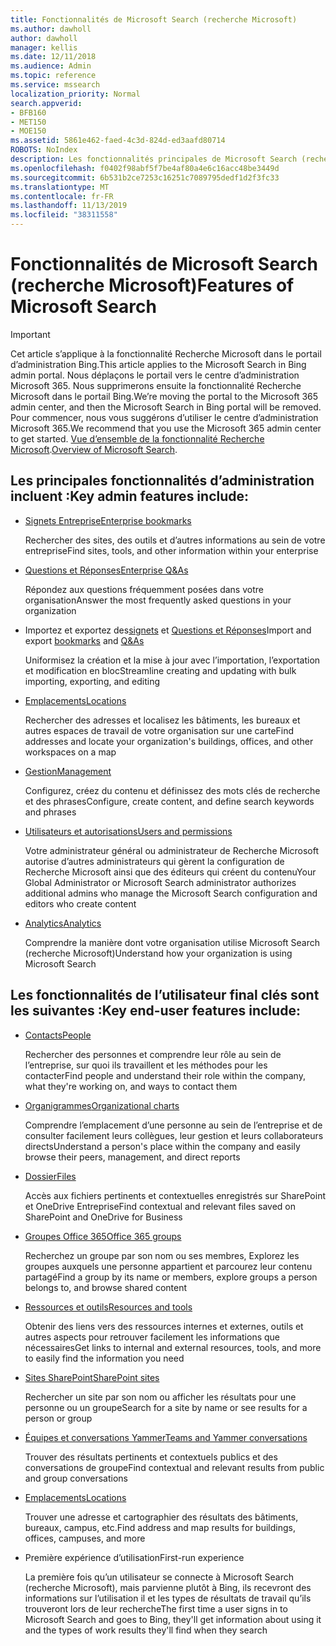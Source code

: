```yaml
---
title: Fonctionnalités de Microsoft Search (recherche Microsoft)
ms.author: dawholl
author: dawholl
manager: kellis
ms.date: 12/11/2018
ms.audience: Admin
ms.topic: reference
ms.service: mssearch
localization_priority: Normal
search.appverid:
- BFB160
- MET150
- MOE150
ms.assetid: 5861e462-faed-4c3d-824d-ed3aafd80714
ROBOTS: NoIndex
description: Les fonctionnalités principales de Microsoft Search (recherche Microsoft) pour les administrateurs et les utilisateurs finaux incluent des signets, Questions et Réponses, des informations et des analyses de données et de gestion
ms.openlocfilehash: f0402f98abf5f7be4af80a4e6c16acc48be3449d
ms.sourcegitcommit: 6b531b2ce7253c16251c7089795dedf1d2f3fc33
ms.translationtype: MT
ms.contentlocale: fr-FR
ms.lasthandoff: 11/13/2019
ms.locfileid: "38311558"
---
```

# <a name="features-of-microsoft-search"></a><span data-ttu-id="62f47-103">Fonctionnalités de Microsoft Search (recherche Microsoft)</span><span class="sxs-lookup"><span data-stu-id="62f47-103">Features of Microsoft Search</span></span>

> [!IMPORTANT]
> <span data-ttu-id="62f47-104">Cet article s’applique à la fonctionnalité Recherche Microsoft dans le portail d’administration Bing.</span><span class="sxs-lookup"><span data-stu-id="62f47-104">This article applies to the Microsoft Search in Bing admin portal.</span></span> <span data-ttu-id="62f47-105">Nous déplaçons le portail vers le centre d’administration Microsoft 365. Nous supprimerons ensuite la fonctionnalité Recherche Microsoft dans le portail Bing.</span><span class="sxs-lookup"><span data-stu-id="62f47-105">We’re moving the portal to the Microsoft 365 admin center, and then the Microsoft Search in Bing portal will be removed.</span></span> <span data-ttu-id="62f47-106">Pour commencer, nous vous suggérons d’utiliser le centre d’administration Microsoft 365.</span><span class="sxs-lookup"><span data-stu-id="62f47-106">We recommend that you use the Microsoft 365 admin center to get started.</span></span> <span data-ttu-id="62f47-107">[Vue d’ensemble de la fonctionnalité Recherche Microsoft](overview-microsoft-search.md).</span><span class="sxs-lookup"><span data-stu-id="62f47-107">[Overview of Microsoft Search](overview-microsoft-search.md).</span></span>

## <a name="key-admin-features-include"></a><span data-ttu-id="62f47-108">Les principales fonctionnalités d’administration incluent :</span><span class="sxs-lookup"><span data-stu-id="62f47-108">Key admin features include:</span></span>

- [<span data-ttu-id="62f47-109">Signets Entreprise</span><span class="sxs-lookup"><span data-stu-id="62f47-109">Enterprise bookmarks</span></span>](create-and-manage-bookmarks.md)
    
    <span data-ttu-id="62f47-110">Rechercher des sites, des outils et d’autres informations au sein de votre entreprise</span><span class="sxs-lookup"><span data-stu-id="62f47-110">Find sites, tools, and other information within your enterprise</span></span>
    
- [<span data-ttu-id="62f47-111">Questions et Réponses</span><span class="sxs-lookup"><span data-stu-id="62f47-111">Enterprise Q&As</span></span>](create-and-manage-qas.md)
    
    <span data-ttu-id="62f47-112">Répondez aux questions fréquemment posées dans votre organisation</span><span class="sxs-lookup"><span data-stu-id="62f47-112">Answer the most frequently asked questions in your organization</span></span>
    
- <span data-ttu-id="62f47-113">Importez et exportez des[signets](bulk-create-bookmarks.md) et [Questions et Réponses](bulk-create-qas.md)</span><span class="sxs-lookup"><span data-stu-id="62f47-113">Import and export [bookmarks](bulk-create-bookmarks.md) and [Q&As](bulk-create-qas.md)</span></span>
    
    <span data-ttu-id="62f47-114">Uniformisez la création et la mise à jour avec l’importation, l’exportation et modification en bloc</span><span class="sxs-lookup"><span data-stu-id="62f47-114">Streamline creating and updating with bulk importing, exporting, and editing</span></span>

- [<span data-ttu-id="62f47-115">Emplacements</span><span class="sxs-lookup"><span data-stu-id="62f47-115">Locations</span></span>](locations.md)
    
    <span data-ttu-id="62f47-116">Rechercher des adresses et localisez les bâtiments, les bureaux et autres espaces de travail de votre organisation sur une carte</span><span class="sxs-lookup"><span data-stu-id="62f47-116">Find addresses and locate your organization's buildings, offices, and other workspaces on a map</span></span>
    
- [<span data-ttu-id="62f47-117">Gestion</span><span class="sxs-lookup"><span data-stu-id="62f47-117">Management</span></span>](set-up-microsoft-search.md)
    
    <span data-ttu-id="62f47-118">Configurez, créez du contenu et définissez des mots clés de recherche et des phrases</span><span class="sxs-lookup"><span data-stu-id="62f47-118">Configure, create content, and define search keywords and phrases</span></span>
    
- [<span data-ttu-id="62f47-119">Utilisateurs et autorisations</span><span class="sxs-lookup"><span data-stu-id="62f47-119">Users and permissions</span></span>](add-users.md)
    
    <span data-ttu-id="62f47-120">Votre administrateur général ou administrateur de Recherche Microsoft autorise d’autres administrateurs qui gèrent la configuration de Recherche Microsoft ainsi que des éditeurs qui créent du contenu</span><span class="sxs-lookup"><span data-stu-id="62f47-120">Your Global Administrator or Microsoft Search administrator authorizes additional admins who manage the Microsoft Search configuration and editors who create content</span></span>
    
- [<span data-ttu-id="62f47-121">Analytics</span><span class="sxs-lookup"><span data-stu-id="62f47-121">Analytics </span></span>](get-insights.md) 
    
    <span data-ttu-id="62f47-122">Comprendre la manière dont votre organisation utilise Microsoft Search (recherche Microsoft)</span><span class="sxs-lookup"><span data-stu-id="62f47-122">Understand how your organization is using Microsoft Search</span></span> 
    
## <a name="key-end-user-features-include"></a><span data-ttu-id="62f47-123">Les fonctionnalités de l’utilisateur final clés sont les suivantes :</span><span class="sxs-lookup"><span data-stu-id="62f47-123">Key end-user features include:</span></span>

- [<span data-ttu-id="62f47-124">Contacts</span><span class="sxs-lookup"><span data-stu-id="62f47-124">People</span></span>](use/find-people-and-groups.md)
    
    <span data-ttu-id="62f47-125">Rechercher des personnes et comprendre leur rôle au sein de l’entreprise, sur quoi ils travaillent et les méthodes pour les contacter</span><span class="sxs-lookup"><span data-stu-id="62f47-125">Find people and understand their role within the company, what they're working on, and ways to contact them</span></span>
    
- [<span data-ttu-id="62f47-126">Organigrammes</span><span class="sxs-lookup"><span data-stu-id="62f47-126">Organizational charts</span></span>](use/find-people-and-groups.md)
    
    <span data-ttu-id="62f47-127">Comprendre l’emplacement d’une personne au sein de l’entreprise et de consulter facilement leurs collègues, leur gestion et leurs collaborateurs directs</span><span class="sxs-lookup"><span data-stu-id="62f47-127">Understand a person's place within the company and easily browse their peers, management, and direct reports</span></span>
    
- [<span data-ttu-id="62f47-128">Dossier</span><span class="sxs-lookup"><span data-stu-id="62f47-128">Files</span></span>](use/find-files.md)
    
    <span data-ttu-id="62f47-129">Accès aux fichiers pertinents et contextuelles enregistrés sur SharePoint et OneDrive Entreprise</span><span class="sxs-lookup"><span data-stu-id="62f47-129">Find contextual and relevant files saved on SharePoint and OneDrive for Business</span></span>
    
- [<span data-ttu-id="62f47-130">Groupes Office 365</span><span class="sxs-lookup"><span data-stu-id="62f47-130">Office 365 groups</span></span>](use/find-people-and-groups.md)
    
    <span data-ttu-id="62f47-131">Recherchez un groupe par son nom ou ses membres, Explorez les groupes auxquels une personne appartient et parcourez leur contenu partagé</span><span class="sxs-lookup"><span data-stu-id="62f47-131">Find a group by its name or members, explore groups a person belongs to, and browse shared content</span></span>
    
- [<span data-ttu-id="62f47-132">Ressources et outils</span><span class="sxs-lookup"><span data-stu-id="62f47-132">Resources and tools</span></span>](use/find-resources-tools-and-more.md)
    
    <span data-ttu-id="62f47-133">Obtenir des liens vers des ressources internes et externes, outils et autres aspects pour retrouver facilement les informations que nécessaires</span><span class="sxs-lookup"><span data-stu-id="62f47-133">Get links to internal and external resources, tools, and more to easily find the information you need</span></span>
    
- [<span data-ttu-id="62f47-134">Sites SharePoint</span><span class="sxs-lookup"><span data-stu-id="62f47-134">SharePoint sites</span></span>](use/find-sharepoint-sites.md)
    
    <span data-ttu-id="62f47-135">Rechercher un site par son nom ou afficher les résultats pour une personne ou un groupe</span><span class="sxs-lookup"><span data-stu-id="62f47-135">Search for a site by name or see results for a person or group</span></span>
    
- [<span data-ttu-id="62f47-136">Équipes et conversations Yammer</span><span class="sxs-lookup"><span data-stu-id="62f47-136">Teams and Yammer conversations</span></span>](use/find-conversations.md)
    
    <span data-ttu-id="62f47-137">Trouver des résultats pertinents et contextuels publics et des conversations de groupe</span><span class="sxs-lookup"><span data-stu-id="62f47-137">Find contextual and relevant results from public and group conversations</span></span>

- [<span data-ttu-id="62f47-138">Emplacements</span><span class="sxs-lookup"><span data-stu-id="62f47-138">Locations</span></span>](use/find-locations.md)
    
    <span data-ttu-id="62f47-139">Trouver une adresse et cartographier des résultats des bâtiments, bureaux, campus, etc.</span><span class="sxs-lookup"><span data-stu-id="62f47-139">Find address and map results for buildings, offices, campuses, and more</span></span>
    
- <span data-ttu-id="62f47-140">Première expérience d’utilisation</span><span class="sxs-lookup"><span data-stu-id="62f47-140">First-run experience</span></span>
    
    <span data-ttu-id="62f47-141">La première fois qu’un utilisateur se connecte à Microsoft Search (recherche Microsoft), mais parvienne plutôt à Bing, ils recevront des informations sur l’utilisation il et les types de résultats de travail qu’ils trouveront lors de leur recherche</span><span class="sxs-lookup"><span data-stu-id="62f47-141">The first time a user signs in to Microsoft Search and goes to Bing, they'll get information about using it and the types of work results they'll find when they search</span></span>